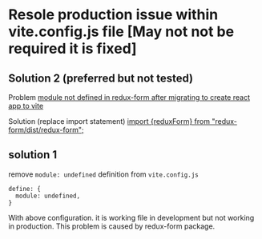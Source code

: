 # Resole production issue within vite.config.js file [May not not be required it is fixed]


## Solution 2 (preferred but not tested)

Problem [module not defined in redux-form after migrating to create react app to vite](https://github.com/FredKSchott/snowpack/discussions/2567)

Solution (replace import statement) [import {reduxForm} from "redux-form/dist/redux-form";](https://github.com/FredKSchott/snowpack/discussions/2567#discussioncomment-735653)
## solution 1

remove `module: undefined` definition from `vite.config.js`

```
define: {
  module: undefined,
}
```

With above configuration. it is working file in development but not working in production. This problem is caused by redux-form package.


